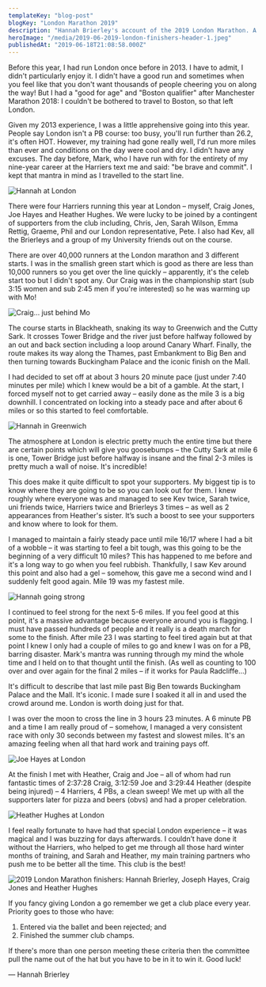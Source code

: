 ```yaml
---
templateKey: "blog-post"
blogKey: "London Marathon 2019"
description: "Hannah Brierley's account of the 2019 London Marathon. A very successful day - four Harriers running and four PBs attained!"
heroImage: "/media/2019-06-2019-london-finishers-header-1.jpeg"
publishedAt: "2019-06-18T21:08:58.000Z"
---
```

Before this year, I had run London once before in 2013.  I have to admit, I didn't particularly enjoy it.  I didn't have a good run and sometimes when you feel like that you don't want thousands of people cheering you on along the way!  But I had a "good for age" and "Boston qualifier" after Manchester Marathon 2018: I couldn't be bothered to travel to Boston, so that left London.

Given my 2013 experience, I was a little apprehensive going into this year.  People say London isn't a PB course: too busy, you'll run further than 26.2, it's often HOT. However, my training had gone really well, I'd run more miles than ever and conditions on the day were cool and dry.  I didn't have any excuses.  The day before, Mark, who I have run with for the entirety of my nine-year career at the Harriers text me and said: "be brave and commit".  I kept that mantra in mind as I travelled to the start line.

![Hannah at London](/media/2019-06-2019-london-hb-3.jpeg)

There were four Harriers running this year at London – myself, Craig Jones, Joe Hayes and Heather Hughes.  We were lucky to be joined by a contingent of supporters from the club including, Chris, Jen, Sarah Wilson, Emma Rettig, Graeme, Phil and our London representative, Pete.  I also had Kev, all the Brierleys and a group of my University friends out on the course.

There are over 40,000 runners at the London marathon and 3 different starts.  I was in the smallish green start which is good as there are less than 10,000 runners so you get over the line quickly – apparently, it's the celeb start too but I didn't spot any.  Our Craig was in the championship start (sub 3:15 women and sub 2:45 men if you're interested) so he was warming up with Mo!

![Craig... just behind Mo](/media/2019-06-2019-london-cj-2.jpeg)

The course starts in Blackheath, snaking its way to Greenwich and the Cutty Sark.  It crosses Tower Bridge and the river just before halfway followed by an out and back section including a loop around Canary Wharf.  Finally, the route makes its way along the Thames, past Embankment to Big Ben and then turning towards Buckingham Palace and the iconic finish on the Mall. 

I had decided to set off at about 3 hours 20 minute pace (just under 7:40 minutes per mile) which I knew would be a bit of a gamble.  At the start, I forced myself not to get carried away – easily done as the mile 3 is a big downhill.  I concentrated on locking into a steady pace and after about 6 miles or so this started to feel comfortable.

![Hannah in Greenwich](/media/2019-06-2019-london-hb-1.jpeg)

The atmosphere at London is electric pretty much the entire time but there are certain points which will give you goosebumps – the Cutty Sark at mile 6 is one, Tower Bridge just before halfway is insane and the final 2-3 miles is pretty much a wall of noise.  It's incredible!

This does make it quite difficult to spot your supporters.  My biggest tip is to know where they are going to be so you can look out for them.   I knew roughly where everyone was and managed to see Kev twice, Sarah twice, uni friends twice, Harriers twice and Brierleys 3 times – as well as 2 appearances from Heather's sister.  It’s such a boost to see your supporters and know where to look for them.

I managed to maintain a fairly steady pace until mile 16/17 where I had a bit of a wobble – it was starting to feel a bit tough, was this going to be the beginning of a very difficult 10 miles?  This has happened to me before and it's a long way to go when you feel rubbish.  Thankfully, I saw Kev around this point and also had a gel – somehow, this gave me a second wind and I suddenly felt good again.  Mile 19 was my fastest mile.

![Hannah going strong](/media/2019-06-2019-london-hb-2.jpeg)

I continued to feel strong for the next 5-6 miles.  If you feel good at this point, it's a massive advantage because everyone around you is flagging.  I must have passed hundreds of people and it really is a death march for some to the finish.  After mile 23 I was starting to feel tired again but at that point I knew I only had a couple of miles to go and knew I was on for a PB, barring disaster.  Mark's mantra was running through my mind the whole time and I held on to that thought until the finish. (As well as counting to 100 over and over again for the final 2 miles – if it works for Paula Radcliffe...)

It's difficult to describe that last mile past Big Ben towards Buckingham Palace and the Mall.  It's iconic.  I made sure I soaked it all in and used the crowd around me.  London is worth doing just for that.

I was over the moon to cross the line in 3 hours 23 minutes.  A 6 minute PB and a time I am really proud of – somehow, I managed a very consistent race with only 30 seconds between my fastest and slowest miles.  It's an amazing feeling when all that hard work and training pays off.

![Joe Hayes at London](/media/2019-06-2019-london-jh-1.jpeg)

At the finish I met with Heather, Craig and Joe – all of whom had run fantastic times of 2:37:28 Craig, 3:12:59 Joe and 3:29:44 Heather (despite being injured) – 4 Harriers, 4 PBs, a clean sweep!  We met up with all the supporters later for pizza and beers (obvs) and had a proper celebration.

![Heather Hughes at London](/media/2019-06-2019-london-hh-1.jpeg)

I feel really fortunate to have had that special London experience – it was magical and I was buzzing for days afterwards.  I couldn’t have done it without the Harriers, who helped to get me through all those hard winter months of training, and Sarah and Heather, my main training partners who push me to be better all the time.  This club is the best!

![2019 London Marathon finishers: Hannah Brierley, Joseph Hayes, Craig Jones and Heather Hughes](/media/2019-06-2019-london-finishers.jpeg)

If you fancy giving London a go remember we get a club place every year.  Priority goes to those who have:

1) Entered via the ballet and been rejected; and
2) Finished the summer club champs.

If there's more than one person meeting these criteria then the committee pull the name out of the hat but you have to be in it to win it.  Good luck!

&mdash; Hannah Brierley

